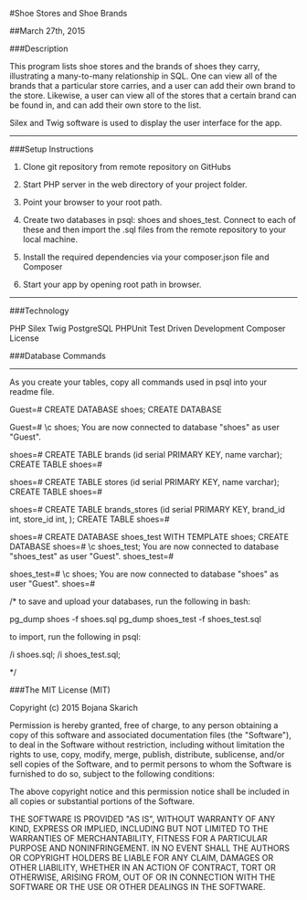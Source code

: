 #Shoe Stores and Shoe Brands

##March 27th, 2015

###Description

This program lists shoe stores and the brands of shoes they carry, illustrating a many-to-many relationship in SQL. One can view all of the brands that a particular store carries, and a user can add their own brand to the store. Likewise, a user can view all of the stores that a certain brand can be found in, and can add their own store to the list.

Silex and Twig software is used to display the user interface for the app. 

***************

###Setup Instructions

1. Clone git repository from remote repository on GitHubs

2. Start PHP server in the web directory of your project folder. 

3. Point your browser to your root path. 

4. Create two databases in psql: shoes and shoes_test. Connect to each of these and then import the .sql files from the remote repository to your local machine. 

5. Install the required dependencies via your composer.json file and Composer

6. Start your app by opening root path in browser.



***************

###Technology

PHP
Silex
Twig
PostgreSQL
PHPUnit
Test Driven Development
Composer
License

###Database Commands

****************
As you create your tables, copy all commands used in psql into your readme file.

Guest=# CREATE DATABASE shoes;
CREATE DATABASE

Guest=# \c shoes;
You are now connected to database "shoes" as user "Guest".

shoes=# CREATE TABLE brands (id serial PRIMARY KEY, name varchar);
CREATE TABLE
shoes=#

shoes=# CREATE TABLE stores (id serial PRIMARY KEY, name varchar);
CREATE TABLE
shoes=#

shoes=# CREATE TABLE brands_stores (id serial PRIMARY KEY, brand_id int, store_id int, );
CREATE TABLE
shoes=#

shoes=# CREATE DATABASE shoes_test WITH TEMPLATE shoes;
CREATE DATABASE
shoes=# \c shoes_test;
You are now connected to database "shoes_test" as user "Guest".
shoes_test=#

shoes_test=# \c shoes;
You are now connected to database "shoes" as user "Guest".
shoes=#

/* to save and upload your databases, run the following in bash:

pg_dump shoes -f shoes.sql
pg_dump shoes_test -f shoes_test.sql

to import, run the following in psql:

/i shoes.sql;
/i shoes_test.sql;

*/


###The MIT License (MIT)

Copyright (c) 2015 Bojana Skarich

Permission is hereby granted, free of charge, to any person obtaining a copy of this software and associated documentation files (the "Software"), to deal in the Software without restriction, including without limitation the rights to use, copy, modify, merge, publish, distribute, sublicense, and/or sell copies of the Software, and to permit persons to whom the Software is furnished to do so, subject to the following conditions:

The above copyright notice and this permission notice shall be included in all copies or substantial portions of the Software.

THE SOFTWARE IS PROVIDED "AS IS", WITHOUT WARRANTY OF ANY KIND, EXPRESS OR IMPLIED, INCLUDING BUT NOT LIMITED TO THE WARRANTIES OF MERCHANTABILITY, FITNESS FOR A PARTICULAR PURPOSE AND NONINFRINGEMENT. IN NO EVENT SHALL THE AUTHORS OR COPYRIGHT HOLDERS BE LIABLE FOR ANY CLAIM, DAMAGES OR OTHER LIABILITY, WHETHER IN AN ACTION OF CONTRACT, TORT OR OTHERWISE, ARISING FROM, OUT OF OR IN CONNECTION WITH THE SOFTWARE OR THE USE OR OTHER DEALINGS IN THE SOFTWARE.
